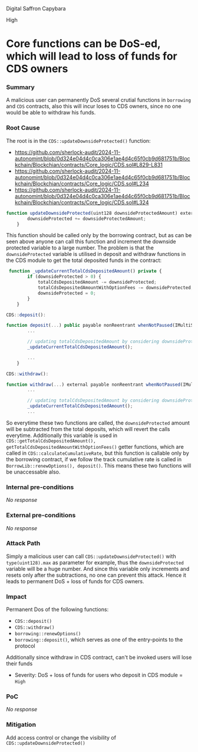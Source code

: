 Digital Saffron Capybara

High

# Core functions can be DoS-ed, which will lead to loss of funds for CDS owners

### Summary

A malicious user can permanently DoS several crutial functions in `borrowing` and `CDS` contracts, also this will incur loses to CDS owners, since no one would be able to withdraw his funds.

### Root Cause

The root is in the `CDS::updateDownsideProtected()` function: 

- https://github.com/sherlock-audit/2024-11-autonomint/blob/0d324e04d4c0ca306e1ae4d4c65f0cb9d681751b/Blockchain/Blockchian/contracts/Core_logic/CDS.sol#L829-L831
- https://github.com/sherlock-audit/2024-11-autonomint/blob/0d324e04d4c0ca306e1ae4d4c65f0cb9d681751b/Blockchain/Blockchian/contracts/Core_logic/CDS.sol#L234
- https://github.com/sherlock-audit/2024-11-autonomint/blob/0d324e04d4c0ca306e1ae4d4c65f0cb9d681751b/Blockchain/Blockchian/contracts/Core_logic/CDS.sol#L324

```javascript
function updateDownsideProtected(uint128 downsideProtectedAmount) external {
        downsideProtected += downsideProtectedAmount;
    }
```

This function should be called only by the borrowing contract, but as can be seen above anyone can call this function and increment the downside protected variable to a large number. The problem is that the `downsideProtected` variable is utilised in deposit and withdraw functions in the CDS module to get the total deposited funds in the contract: 

```javascript
 function _updateCurrentTotalCdsDepositedAmount() private {
        if (downsideProtected > 0) {
            totalCdsDepositedAmount -= downsideProtected;
            totalCdsDepositedAmountWithOptionFees -= downsideProtected;
            downsideProtected = 0;
        }
    }

CDS::deposit():

function deposit(...) public payable nonReentrant whenNotPaused(IMultiSign.Functions(4)) {
        ...

        // updating totalCdsDepositedAmount by considering downsideProtected
        _updateCurrentTotalCdsDepositedAmount();

        ...
    }

CDS::withdraw():

function withdraw(...) external payable nonReentrant whenNotPaused(IMultiSign.Functions(5)) {
        ...

        // updating totalCdsDepositedAmount by considering downsideProtected
        _updateCurrentTotalCdsDepositedAmount();  
        ...  
```

So everytime these two functions are called, the `downsideProtected` amount will be subtracted from the total deposits, which will revert the calls everytime. Additionally this variable is used in `CDS::getTotalCdsDepositedAmount(), getTotalCdsDepositedAmountWithOptionFees()` getter functions, which are called in `CDS::calculateCumulativeRate`, but this function is callable only by the borrowing contract, if we follow the track cumulative rate is called in `BorrowLib::renewOptions(), deposit()`. This means these two functions will be unaccessable also.

### Internal pre-conditions

_No response_

### External pre-conditions

_No response_

### Attack Path

Simply a malicious user can call `CDS::updateDownsideProtected()` with `type(uint128).max` as parameter for example, thus the `downsideProtected` variable will be a huge number. And since this variable only increments and resets only after the subtractions, no one can prevent this attack. Hence it leads to permanent DoS + loss of funds for CDS owners.

### Impact

Permanent Dos of the following functions:
- `CDS::deposit()`
- `CDS::withdraw()`
- `borrowing::renewOptions()`
- `borrowing::deposit()`, which serves as one of the entry-points to the protocol

Additionally since withdraw in CDS contract, can't be invoked users will lose their funds

- Severity: DoS + loss of funds for users who deposit in CDS module = `High`

### PoC

_No response_

### Mitigation

Add access control or change the visibility of `CDS::updateDownsideProtected()`